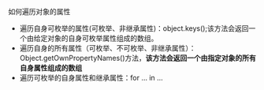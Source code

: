 如何遍历对象的属性
- 遍历自身可枚举的属性(可枚举、非继承属性)：object.keys();该方法会返回一个由给定对象的自身可枚举属性组成的数组。
- 遍历自身的所有属性（可枚举、不可枚举、非继承属性）：Object.getOwnPropertyNames()方法，**该方法会返回一个由指定对象的所有自身属性组成的数组**
- 遍历可枚举的自身属性和继承属性：for ... in ...